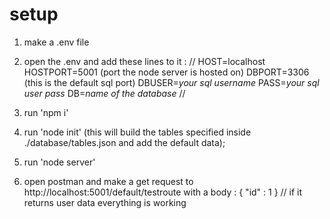 # setup 

1) make a .env file
2) open the .env and add these lines to it :
//
HOST=localhost
HOSTPORT=5001 (port the node server is hosted on)
DBPORT=3306 (this is the default sql port)
DBUSER=*your sql username*
PASS=*your sql user pass*
DB=*name of the database*
//

3) run 'npm i'
4) run 'node init' (this will build the tables specified inside ./database/tables.json and add the default data);
5) run 'node server' 
6) open postman and make a get request to http://localhost:5001/default/testroute with a body : { "id" : 1 }
// if it returns user data everything is working

